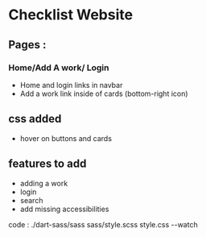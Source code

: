 # Checklist Website

## Pages :

### Home/Add A work/ Login

- Home and login links in navbar
- Add a work link inside of cards (bottom-right icon)

## css added

- hover on buttons and cards

## features to add

- adding a work
- login
- search
- add missing accessibilities

code :
./dart-sass/sass sass/style.scss style.css --watch
